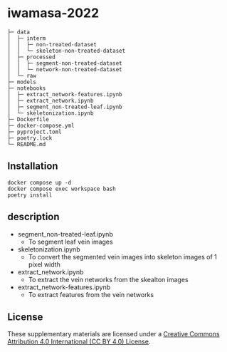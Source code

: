 # iwamasa-2022

```
├─ data
│  ├─ interm
│  │  ├─ non-treated-dataset
│  │  └─ skeleton-non-treated-dataset
│  ├─ processed
│  │  ├─ segment-non-treated-dataset
│  │  └─ network-non-treated-dataset
│  └─ raw
├─ models
├─ notebooks
│  ├─ extract_network-features.ipynb
│  ├─ extract_network.ipynb
│  ├─ segment_non-treated-leaf.ipynb
│  └─ skeletonization.ipynb
├─ Dockerfile
├─ docker-compose.yml
├─ pyproject.toml
├─ poetry.lock
└─ README.md
```

## Installation

```shell
docker compose up -d
docker compose exec workspace bash
poetry install
```

## description

* segment_non-treated-leaf.ipynb
    * To segment leaf vein images
* skeletonization.ipynb
    * To convert the segmented vein images into skeleton images of 1 pixel width
* extract_network.ipynb
    * To extract the vein networks from the skealton images
* extract_network-features.ipynb
    * To extract features from the vein networks

## License

These supplementary materials are licensed under a [Creative Commons Attribution 4.0 International (CC BY 4.0) License](https://creativecommons.org/licenses/by/4.0/legalcode).
